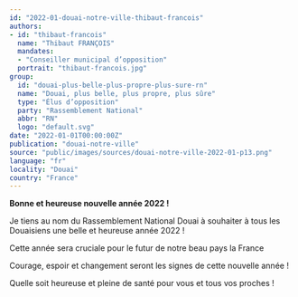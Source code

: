 ```yaml
---
id: "2022-01-douai-notre-ville-thibaut-francois"
authors:
- id: "thibaut-francois"
  name: "Thibaut FRANÇOIS"
  mandates: 
  - "Conseiller municipal d’opposition"
  portrait: "thibaut-francois.jpg"
group:
  id: "douai-plus-belle-plus-propre-plus-sure-rn"
  name: "Douai, plus belle, plus propre, plus sûre"
  type: "Élus d’opposition"
  party: "Rassemblement National"
  abbr: "RN"
  logo: "default.svg"
date: "2022-01-01T00:00:00Z"
publication: "douai-notre-ville"
source: "public/images/sources/douai-notre-ville-2022-01-p13.png"
language: "fr"
locality: "Douai"
country: "France"
---
```


**Bonne et heureuse nouvelle année 2022 !**

Je tiens au nom du Rassemblement National Douai à souhaiter à tous les Douaisiens une belle et heureuse année 2022 !

Cette année sera cruciale pour le futur de notre beau pays la France

Courage, espoir et changement seront les signes de cette nouvelle année !

Quelle soit heureuse et pleine de santé pour vous et tous vos proches !
